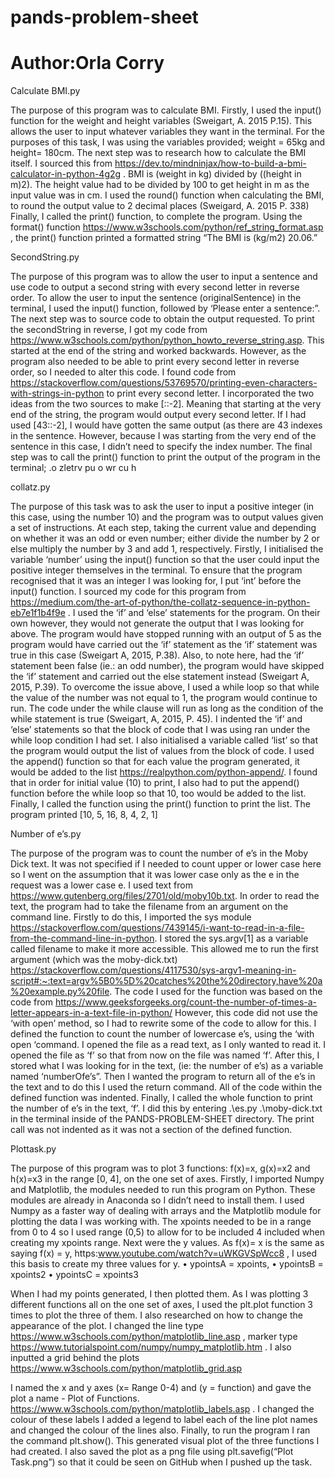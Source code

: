 # pands-problem-sheet
# Author:Orla Corry 

Calculate BMI.py

The purpose of this program was to calculate BMI. 
Firstly, I used the input() function for the weight and height variables (Sweigart, A. 2015 P.15). This allows the user to input whatever variables they want in the terminal. For the purposes of this task, I was using the variables provided; weight = 65kg and height= 180cm. 
The next step was to research how to calculate the BMI itself. I sourced this from https://dev.to/mindninjax/how-to-build-a-bmi-calculator-in-python-4g2g . BMI is (weight in kg) divided by ((height in m)2). The height value had to be divided by 100 to get height in m as the input value was in cm.
I used the round() function when calculating the BMI, to round the output value to 2 decimal places (Sweigard, A. 2015 P. 338)
Finally, I called the print() function, to complete the program. Using the format() function https://www.w3schools.com/python/ref_string_format.asp , the print() function printed a formatted string “The BMI is (kg/m2) 20.06.”




SecondString.py

The purpose of this program was to allow the user to input a sentence and use code to output a second string with every second letter in reverse order. To allow the user to input the sentence (originalSentence) in the terminal, I used the input() function, followed by ‘Please enter a sentence:”.
The next step was to source code to obtain the output requested. To print the secondString in reverse, I got my code from https://www.w3schools.com/python/python_howto_reverse_string.asp. This started at the end of the string and worked backwards. However, as the program also needed to be able to print every second letter in reverse order, so I needed to alter this code. I found code from https://stackoverflow.com/questions/53769570/printing-even-characters-with-strings-in-python to print every second letter. I incorporated the two ideas from the two sources to make [::-2]. Meaning that starting at the very end of the string, the program would output every second letter. If I had used [43::-2], I would have gotten the same output (as there are 43 indexes in the sentence. However, because I was starting from the very end of the sentence in this case, I didn’t need to specify the index number. 
The final step was to call the print() function to print the output of the program in the terminal; .o zletrv pu o wr cu h




collatz.py

The purpose of this task was to ask the user to input a positive integer (in this case, using the number 10) and the program was to output values given a set of instructions. At each step, taking the current value and depending on whether it was an odd or even number; either divide the number by 2 or else multiply the number by 3 and add 1, respectively. 
Firstly, I initialised the variable ‘number’ using the input() function so that the user could input the positive integer themselves in the terminal. To ensure that the program recognised that it was an integer I was looking for, I put ‘int’ before the input() function.
I sourced my code for this program from https://medium.com/the-art-of-python/the-collatz-sequence-in-python-eb7e1f1b4f9e .
I used the ‘if’ and ‘else’ statements for the program. On their own however, they would not generate the output that I was looking for above. The program would have stopped running with an output of 5 as the program would have carried out the ‘if’ statement as the ‘if’ statement was true in this case (Sweigart A, 2015, P.38). Also, to note here, had the ‘if’ statement been false (ie.: an odd number), the program would have skipped the ‘if’ statement and carried out the else statement instead (Sweigart A, 2015, P.39).
To overcome the issue above, I used a while loop so that while the value of the number was not equal to 1, the program would continue to run. The code under the while clause will run as long as the condition of the while statement is true (Sweigart, A, 2015, P. 45).
I indented the ‘if’ and ‘else’ statements so that the block of code that I was using ran under the while loop condition I had set.
I also initialised a variable called ‘list’ so that the program would output the list of values from the block of code. I used the append() function so that for each value the program generated, it would be added to the list https://realpython.com/python-append/. I found that in order for initial value (10) to print, I also had to put the append() function before the while loop so that 10, too would be added to the list. 
Finally, I called the function using the print()  function to print the list. The program printed [10, 5, 16, 8, 4, 2, 1]




Number of e’s.py

The purpose of the program was to count the number of e’s in the Moby Dick text. It was not specified if I needed to count upper or lower case here so I went on the assumption that it was lower case only as the e in the request was a lower case e.
I used text from https://www.gutenberg.org/files/2701/old/moby10b.txt.
In order to read the text, the program had to take the filename from an argument on the command line. Firstly to do this, I imported the sys module https://stackoverflow.com/questions/7439145/i-want-to-read-in-a-file-from-the-command-line-in-python.
I stored the sys.argv[1] as a variable called filename to make it more accessible. This allowed me to run the first argument (which was the moby-dick.txt) https://stackoverflow.com/questions/4117530/sys-argv1-meaning-in-script#:~:text=argv%5B0%5D%20catches%20the%20directory,have%20a%20example.py%20file.
The code I used for the function was based on the code from https://www.geeksforgeeks.org/count-the-number-of-times-a-letter-appears-in-a-text-file-in-python/ However, this code did not use the ‘with open’ method, so I had to rewrite some of the code to allow for this.
I defined the function to count the number of lowercase e’s, using the ‘with open ‘command. I opened the file as a read text, as I only wanted to read it. I opened the file as ‘f’ so that from now on the file was named ‘f’. 
After this, I stored what I was looking for in the text, (ie: the number of e’s) as a variable named  ‘numberOfe’s”. Then I wanted the program to return all of the e’s in the text and to do this I used the return command.
All of the code within the defined function was indented.
Finally, I called the whole function to print the number of e’s in the text, ‘f’. I did this by entering .\es.py .\moby-dick.txt in the terminal inside of the PANDS-PROBLEM-SHEET directory. 
The print call was not indented as it was not a section of the defined function.



Plottask.py

The purpose of this program was to plot 3 functions: f(x)=x, g(x)=x2 and h(x)=x3 in the range [0, 4], on the one set of axes.
Firstly, I imported Numpy and Matplotlib, the modules needed to run this program on Python. These modules are already in Anaconda so I didn’t need to install them. I used Numpy as a faster way of dealing with arrays and the Matplotlib module for plotting the data I was working with.
The xpoints needed to be in a range from 0 to 4 so I used range (0,5) to allow for to be included 4 included when creating my xpoints range.
Next were the y values. As f(x)= x is the same as saying f(x) = y, https:www.youtube.com/watch?v=uWKGVSpWcc8 , I used this basis to create my three values for y. 
•	ypointsA = xpoints, 
•	ypointsB = xpoints2
•	ypointsC = xpoints3

When I had my points generated, I then plotted them. As I was plotting 3 different functions all on the one set of axes, I used the plt.plot function 3 times to plot the three of them. I also researched on how to change the appearance of the plot. I changed the line type https://www.w3schools.com/python/matplotlib_line.asp ,  marker type https://www.tutorialspoint.com/numpy/numpy_matplotlib.htm . I also inputted a grid behind the plots https://www.w3schools.com/python/matplotlib_grid.asp 

I named the x and y axes (x= Range 0-4) and (y = function) and gave the plot a name - Plot of Functions. https://www.w3schools.com/python/matplotlib_labels.asp . I changed the colour of these labels I added a legend to label each of the line plot names and changed the colour of the lines also. 
Finally, to run the program I ran the command plt.show(). This generated visual plot of the three functions I had created. I also saved the plot as a png file using plt.savefig(“Plot Task.png”) so that it could be seen on GitHub when I pushed up the task.





